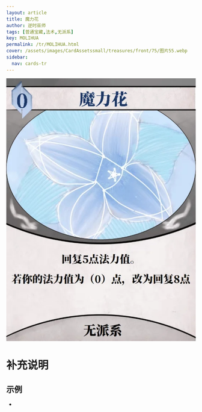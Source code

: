 ```yaml
---
layout: article
title: 魔力花
author: 逆时巫师
tags: [普通宝藏,法术,无派系]
key: MOLIHUA
permalink: /tr/MOLIHUA.html
cover: /assets/images/CardAssetssmall/treasures/front/75/图片55.webp
sidebar:
  nav: cards-tr
---
```

![](/assets/images/CardAssets/treasures/front/75/图片55.webp)

# 补充说明



## 示例
* 